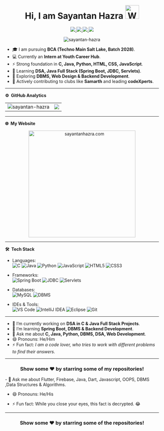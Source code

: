 <!--![](https://github.com/sayantan-hazra/sayantan-hazra/blob/master/banner.png)-->
<p align="center"> 
  <h1 align="center"> Hi, I am Sayantan Hazra <img src="https://raw.githubusercontent.com/nixin72/nixin72/master/wave.gif" 
         alt="Waving hand animated gif"
         height="45"
         width="45" /></h1> 
</p>

<p align="center">
<a href="https://www.linkedin.com/in/hazra-sayantan"><img src="https://img.shields.io/badge/LinkedIn-0077B5?style=for-the-badge&logo=linkedin&logoColor=white"/> </a>
<a href="https://sayantanhazra.com"><img src="https://img.shields.io/badge/Website-000000?style=for-the-badge&logo=vercel&logoColor=white"/> </a>
<a href="https://x.com/sayantan_hazra_"><img src="https://img.shields.io/badge/Twitter-1DA1F2?style=for-the-badge&logo=twitter&logoColor=white"/> </a>
<a href="mailto:sayantanhazra@outlook.com"><img src="https://img.shields.io/badge/Email-005FF9?style=for-the-badge&logo=gmail&logoColor=white"/> </a>
</p>

<p align="center"> <img src="https://komarev.com/ghpvc/?username=sayantan-hazra&label=Profile%20Visits&color=blue&style=plastic" alt="sayantan-hazra" /> </p>

* 🎓 I am pursuing **BCA (Techno Main Salt Lake, Batch 2028)**.  
* 💻 Currently an **Intern at Youth Career Hub**.  
* ⚡ Strong foundation in **C, Java, Python, HTML, CSS, JavaScript**.  
* 🚀 Learning **DSA, Java Full Stack (Spring Boot, JDBC, Servlets)**.  
* 🌱 Exploring **DBMS, Web Design & Backend Development**.  
* 🎨 Actively contributing to clubs like **Samarth** and leading **codeXperts**.  

***

**⚙️ &nbsp;GitHub Analytics**  
<table style="width:100%">
  <tr>
    <td> <img src="https://github-readme-stats.vercel.app/api?username=sayantan-hazra&show_icons=true&theme=dark&locale=en&hide_border=true" alt="sayantan-hazra" /></td>
    <td><img src="https://github-readme-stats.vercel.app/api/top-langs/?username=sayantan-hazra&theme=dark&hide_border=true&layout=compact"></td>
  </tr>
</table>

***

**🌐 &nbsp;My Website**  

<p align="center">
  <a href="https://sayantanhazra.com">
    <img src="https://your-image-link-here" alt="sayantanhazra.com" height="350"/>
  </a>
</p>

***

**🛠 &nbsp;Tech Stack**

- Languages: &nbsp;  
  ![C](https://img.shields.io/badge/-C-333333?style=flat&logo=c&logoColor=00599C)
  ![Java](https://img.shields.io/badge/-Java-333333?style=flat&logo=openjdk&logoColor=007396)
  ![Python](https://img.shields.io/badge/-Python-333333?style=flat&logo=python)
  ![JavaScript](https://img.shields.io/badge/-JavaScript-333333?style=flat&logo=javascript)
  ![HTML5](https://img.shields.io/badge/-HTML5-333333?style=flat&logo=html5)
  ![CSS3](https://img.shields.io/badge/-CSS3-333333?style=flat&logo=css3)

- Frameworks: &nbsp;  
  ![Spring Boot](https://img.shields.io/badge/-SpringBoot-333333?style=flat&logo=springboot)
  ![JDBC](https://img.shields.io/badge/-JDBC-333333?style=flat&logo=java)
  ![Servlets](https://img.shields.io/badge/-Servlets-333333?style=flat&logo=java)

- Databases: &nbsp;  
  ![MySQL](https://img.shields.io/badge/-MySQL-333333?style=flat&logo=mysql)
  ![DBMS](https://img.shields.io/badge/-DBMS-333333?style=flat&logo=databricks)

- IDEs & Tools: &nbsp;  
  ![VS Code](https://img.shields.io/badge/-VS%20Code-333333?style=flat&logo=visual-studio-code&logoColor=007ACC)
  ![IntelliJ IDEA](https://img.shields.io/badge/-IntelliJ%20IDEA-333333?style=flat&logo=intellij-idea&logoColor=f70486)
  ![Eclipse](https://img.shields.io/badge/-Eclipse-333333?style=flat&logo=eclipse)
  ![Git](https://img.shields.io/badge/-Git-333333?style=flat&logo=git)

***

- 🔭 I’m currently working on **DSA in C & Java Full Stack Projects**.  
- 🌱 I’m learning **Spring Boot, DBMS & Backend Development**.  
- 💬 Ask me about **C, Java, Python, DBMS, DSA, Web Development**.  
- 😄 Pronouns: He/Him  
- ⚡ Fun fact: *I am a code lover, who tries to work with different problems to find their answers.*  

***

<div align="center">

### Show some ❤️ by starring some of my repositories!

</div>
-  💬 Ask me about Flutter, Firebase, Java, Dart, Javascript, OOPS, DBMS ,Data Structures & Algorithms.

-  😄 Pronouns: He/His

-  ⚡ Fun fact: While you close your eyes, this fact is decrypted. 😂

<!-- -  📫 How to reach me:
[![LinkedIn](https://img.shields.io/badge/-Rahul_Kashyap-2867B2?style=flat&logo=Linkedin&logoColor=white)](https://www.linkedin.com/in/rahul-kashyap-230577195/)
[![Twitter](https://img.shields.io/badge/-imkashyap_-1da1f2?style=flat&logo=Twitter&logoColor=white)](https://twitter.com/imkashyap_)
[![Instagram](https://img.shields.io/badge/-imkashyap__-833ab4?style=flat&logo=Instagram&logoColor=white)](https://www.instagram.com/imkashyap__/)
[![Gmail](https://img.shields.io/badge/-Rahul_Kashyap-DB4437?style=flat&logo=Gmail&logoColor=white)](mailto:rahulkashyap4041@gmail.com) -->

***

<!-- ![](https://activity-graph.herokuapp.com/graph?username=imkashyap&theme=react-dark&hide_border=true&area=true) -->

<div align="center">

### Show some ❤️ by starring some of the repositories!

</div>
